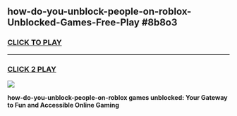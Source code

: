 
## how-do-you-unblock-people-on-roblox-Unblocked-Games-Free-Play #8b8o3
<h3>
<a href="https://us.freeplayer.one?title=how-do-you-unblock-people-on-roblox&ref=9M">CLICK TO PLAY</a></h3>
<hr>

<h3>
<a href="https://us.freeplayer.one?title=how-do-you-unblock-people-on-roblox&ref=9M">CLICK 2 PLAY</a>
  
</h3>

<a href="https://us.freeplayer.one?title=how-do-you-unblock-people-on-roblox&ref=9M"><img src="https://clearcache.store/games.png"></a>


**how-do-you-unblock-people-on-roblox games unblocked: Your Gateway to Fun and Accessible Online Gaming**
